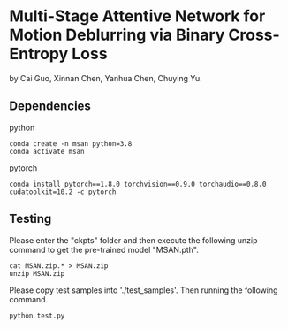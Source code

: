 # Multi-Stage Attentive Network for Motion Deblurring via Binary Cross-Entropy Loss
by Cai Guo, Xinnan Chen, Yanhua Chen, Chuying Yu.

## Dependencies
python
```
conda create -n msan python=3.8
conda activate msan
```
pytorch
```
conda install pytorch==1.8.0 torchvision==0.9.0 torchaudio==0.8.0 cudatoolkit=10.2 -c pytorch
```

## Testing
Please enter the "ckpts" folder and then execute the following unzip command to get the pre-trained model "MSAN.pth".
```
cat MSAN.zip.* > MSAN.zip
unzip MSAN.zip
```

Please copy test samples into './test_samples'. Then running the following command.
```
python test.py
```
